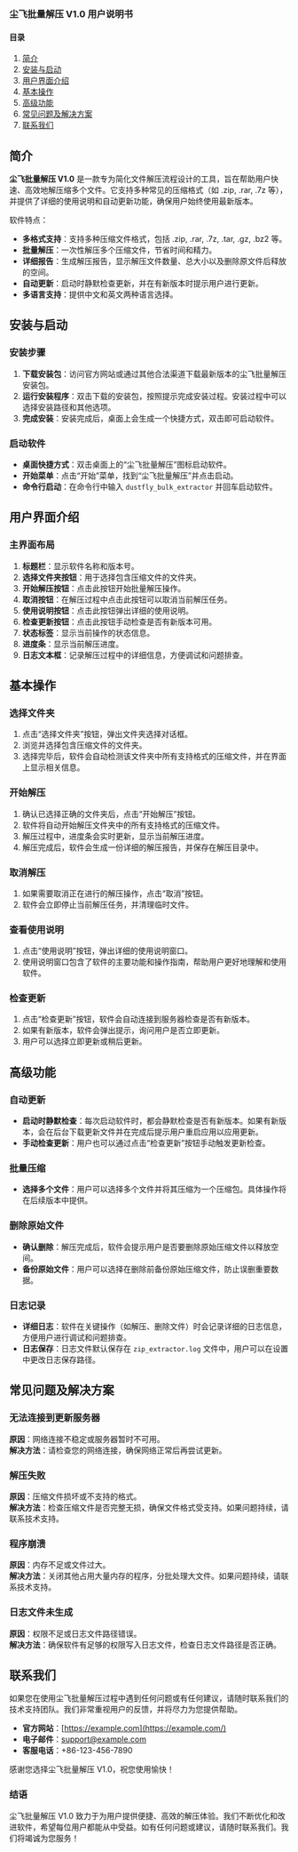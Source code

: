 ### 尘飞批量解压 V1.0 用户说明书

#### 目录

1. [简介](https://ai.dangbei.com/chat/7476668295366803471#%E7%AE%80%E4%BB%8B)
2. [安装与启动](https://ai.dangbei.com/chat/7476668295366803471#%E5%AE%89%E8%A3%85%E4%B8%8E%E5%90%AF%E5%8A%A8)
3. [用户界面介绍](https://ai.dangbei.com/chat/7476668295366803471#%E7%94%A8%E6%88%B7%E7%95%8C%E9%9D%A2%E4%BB%8B%E7%BB%8D)
4. [基本操作](https://ai.dangbei.com/chat/7476668295366803471#%E5%9F%BA%E6%9C%AC%E6%93%8D%E4%BD%9C)
5. [高级功能](https://ai.dangbei.com/chat/7476668295366803471#%E9%AB%98%E7%BA%A7%E5%8A%9F%E8%83%BD)
6. [常见问题及解决方案](https://ai.dangbei.com/chat/7476668295366803471#%E5%B8%B8%E8%A7%81%E9%97%AE%E9%A2%98%E5%8F%8A%E8%A7%A3%E5%86%B3%E6%96%B9%E6%A1%88)
7. [联系我们](https://ai.dangbei.com/chat/7476668295366803471#%E8%81%94%E7%B3%BB%E6%88%91%E4%BB%AC)

## 简介

**尘飞批量解压 V1.0** 是一款专为简化文件解压流程设计的工具，旨在帮助用户快速、高效地解压缩多个文件。它支持多种常见的压缩格式（如 .zip, .rar, .7z 等），并提供了详细的使用说明和自动更新功能，确保用户始终使用最新版本。

软件特点：

- **多格式支持**：支持多种压缩文件格式，包括 .zip, .rar, .7z, .tar, .gz, .bz2 等。
- **批量解压**：一次性解压多个压缩文件，节省时间和精力。
- **详细报告**：生成解压报告，显示解压文件数量、总大小以及删除原文件后释放的空间。
- **自动更新**：启动时静默检查更新，并在有新版本时提示用户进行更新。
- **多语言支持**：提供中文和英文两种语言选择。

## 安装与启动

### 安装步骤

1. **下载安装包**：访问官方网站或通过其他合法渠道下载最新版本的尘飞批量解压安装包。
2. **运行安装程序**：双击下载的安装包，按照提示完成安装过程。安装过程中可以选择安装路径和其他选项。
3. **完成安装**：安装完成后，桌面上会生成一个快捷方式，双击即可启动软件。

### 启动软件

- **桌面快捷方式**：双击桌面上的“尘飞批量解压”图标启动软件。
- **开始菜单**：点击“开始”菜单，找到“尘飞批量解压”并点击启动。
- **命令行启动**：在命令行中输入 `dustfly_bulk_extractor` 并回车启动软件。

## 用户界面介绍

### 主界面布局

1. **标题栏**：显示软件名称和版本号。
2. **选择文件夹按钮**：用于选择包含压缩文件的文件夹。
3. **开始解压按钮**：点击此按钮开始批量解压操作。
4. **取消按钮**：在解压过程中点击此按钮可以取消当前解压任务。
5. **使用说明按钮**：点击此按钮弹出详细的使用说明。
6. **检查更新按钮**：点击此按钮手动检查是否有新版本可用。
7. **状态标签**：显示当前操作的状态信息。
8. **进度条**：显示当前解压进度。
9. **日志文本框**：记录解压过程中的详细信息，方便调试和问题排查。

## 基本操作

### 选择文件夹

1. 点击“选择文件夹”按钮，弹出文件夹选择对话框。
2. 浏览并选择包含压缩文件的文件夹。
3. 选择完毕后，软件会自动检测该文件夹中所有支持格式的压缩文件，并在界面上显示相关信息。

### 开始解压

1. 确认已选择正确的文件夹后，点击“开始解压”按钮。
2. 软件将自动开始解压文件夹中的所有支持格式的压缩文件。
3. 解压过程中，进度条会实时更新，显示当前解压进度。
4. 解压完成后，软件会生成一份详细的解压报告，并保存在解压目录中。

### 取消解压

1. 如果需要取消正在进行的解压操作，点击“取消”按钮。
2. 软件会立即停止当前解压任务，并清理临时文件。

### 查看使用说明

1. 点击“使用说明”按钮，弹出详细的使用说明窗口。
2. 使用说明窗口包含了软件的主要功能和操作指南，帮助用户更好地理解和使用软件。

### 检查更新

1. 点击“检查更新”按钮，软件会自动连接到服务器检查是否有新版本。
2. 如果有新版本，软件会弹出提示，询问用户是否立即更新。
3. 用户可以选择立即更新或稍后更新。

## 高级功能

### 自动更新

- **启动时静默检查**：每次启动软件时，都会静默检查是否有新版本。如果有新版本，会在后台下载更新文件并在完成后提示用户重启应用以应用更新。
- **手动检查更新**：用户也可以通过点击“检查更新”按钮手动触发更新检查。

### 批量压缩

- **选择多个文件**：用户可以选择多个文件并将其压缩为一个压缩包。具体操作将在后续版本中提供。

### 删除原始文件

- **确认删除**：解压完成后，软件会提示用户是否要删除原始压缩文件以释放空间。
- **备份原始文件**：用户可以选择在删除前备份原始压缩文件，防止误删重要数据。

### 日志记录

- **详细日志**：软件在关键操作（如解压、删除文件）时会记录详细的日志信息，方便用户进行调试和问题排查。
- **日志保存**：日志文件默认保存在 `zip_extractor.log` 文件中，用户可以在设置中更改日志保存路径。

## 常见问题及解决方案

### 无法连接到更新服务器

**原因**：网络连接不稳定或服务器暂时不可用。  
**解决方法**：请检查您的网络连接，确保网络正常后再尝试更新。

### 解压失败

**原因**：压缩文件损坏或不支持的格式。  
**解决方法**：检查压缩文件是否完整无损，确保文件格式受支持。如果问题持续，请联系技术支持。

### 程序崩溃

**原因**：内存不足或文件过大。  
**解决方法**：关闭其他占用大量内存的程序，分批处理大文件。如果问题持续，请联系技术支持。

### 日志文件未生成

**原因**：权限不足或日志文件路径错误。  
**解决方法**：确保软件有足够的权限写入日志文件，检查日志文件路径是否正确。

## 联系我们

如果您在使用尘飞批量解压过程中遇到任何问题或有任何建议，请随时联系我们的技术支持团队。我们非常重视用户的反馈，并将尽力为您提供帮助。

- **官方网站**：[https://example.com](https://example.com/)
- **电子邮件**：[support@example.com](mailto:support@example.com)
- **客服电话**：+86-123-456-7890

感谢您选择尘飞批量解压 V1.0，祝您使用愉快！

### 结语

尘飞批量解压 V1.0 致力于为用户提供便捷、高效的解压体验。我们不断优化和改进软件，希望每位用户都能从中受益。如有任何问题或建议，请随时联系我们。我们将竭诚为您服务！
